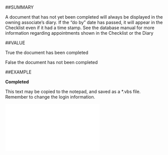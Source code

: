 
##SUMMARY

A document that has not yet been completed will always be displayed in the owning associate’s diary. If the “do by” date has passed, it will appear in the Checklist even if it had a time stamp. See the database manual for more information regarding appointments shown in the Checklist or the Diary


##VALUE

True  the document has been completed

False  the document has not been completed


##EXAMPLE

**Completed**

This text may be copied to the notepad, and saved as a *.vbs file. Remember to change the login information.

![](..\..\Examples\vbs\SODocument.Completed.vbs.txt)

